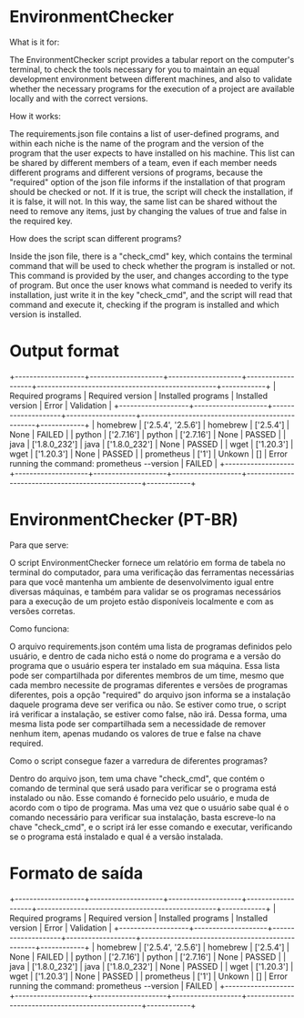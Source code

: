 # EnvironmentChecker

What is it for:

The EnvironmentChecker script provides a tabular report on the computer's terminal, to check the tools necessary for you to maintain an equal development environment between different machines, and also to validate whether the necessary programs for the execution of a project are available locally and with the correct versions.

How it works:

The requirements.json file contains a list of user-defined programs, and within each niche is the name of the program and the version of the program that the user expects to have installed on his machine. This list can be shared by different members of a team, even if each member needs different programs and different versions of programs, because the "required" option of the json file informs if the installation of that program should be checked or not. If it is true, the script will check the installation, if it is false, it will not.
In this way, the same list can be shared without the need to remove any items, just by changing the values ​​of true and false in the required key.

How does the script scan different programs?

Inside the json file, there is a "check_cmd" key, which contains the terminal command that will be used to check whether the program is installed or not. This command is provided by the user, and changes according to the type of program. But once the user knows what command is needed to verify its installation, just write it in the key "check_cmd", and the script will read that command and execute it, checking if the program is installed and which version is installed.

# Output format


+-------------------+--------------------+--------------------+-------------------+-------------------------------------------------+------------+
| Required programs |  Required version  | Installed programs | Installed version |                      Error                      | Validation |
+-------------------+--------------------+--------------------+-------------------+-------------------------------------------------+------------+
|      homebrew     | ['2.5.4', '2.5.6'] |      homebrew      |     ['2.5.4']     |                       None                      |   FAILED   |
|       python      |     ['2.7.16']     |       python       |     ['2.7.16']    |                       None                      |   PASSED   |
|        java       |   ['1.8.0_232']    |        java        |   ['1.8.0_232']   |                       None                      |   PASSED   |
|        wget       |     ['1.20.3']     |        wget        |     ['1.20.3']    |                       None                      |   PASSED   |
|     prometheus    |       ['1']        |       Unkown       |         []        | Error running the command: prometheus --version |   FAILED   |
+-------------------+--------------------+--------------------+-------------------+-------------------------------------------------+------------+



# EnvironmentChecker (PT-BR)

Para que serve:

O script EnvironmentChecker fornece um relatório em forma de tabela no terminal do computador, para uma verificação das ferramentas necessárias para que você mantenha um ambiente de desenvolvimento igual entre diversas máquinas, e também para validar se os programas necessários para a execução de um projeto estão disponíveis localmente e com as versões corretas.

Como funciona:

O arquivo requirements.json contém uma lista de programas definidos pelo usuário, e dentro de cada nicho está o nome do programa e a versão do programa que o usuário espera ter instalado em sua máquina. Essa lista pode ser compartilhada por diferentes membros de um time, mesmo que cada membro necessite de programas diferentes e versões de programas diferentes, pois a opção "required" do arquivo json informa se a instalação daquele programa deve ser verifica ou não. Se estiver como true, o script irá verificar a instalação, se estiver como false, não irá.
Dessa forma, uma mesma lista pode ser compartilhada sem a necessidade de remover nenhum item,  apenas mudando os valores de true e false na chave required.

Como o script consegue fazer a varredura de diferentes programas?

Dentro do arquivo json, tem uma chave "check_cmd", que contém o comando de terminal que será usado para verificar se o programa está instalado ou não. Esse comando é fornecido pelo usuário, e muda de acordo com o tipo de programa. Mas uma vez que o usuário sabe qual é o comando necessário para verificar sua instalação, basta escreve-lo na chave "check_cmd", e o script irá ler esse comando e executar, verificando se o programa está instalado e qual é a versão instalada.


# Formato de saída

+-------------------+--------------------+--------------------+-------------------+-------------------------------------------------+------------+
| Required programs |  Required version  | Installed programs | Installed version |                      Error                      | Validation |
+-------------------+--------------------+--------------------+-------------------+-------------------------------------------------+------------+
|      homebrew     | ['2.5.4', '2.5.6'] |      homebrew      |     ['2.5.4']     |                       None                      |   FAILED   |
|       python      |     ['2.7.16']     |       python       |     ['2.7.16']    |                       None                      |   PASSED   |
|        java       |   ['1.8.0_232']    |        java        |   ['1.8.0_232']   |                       None                      |   PASSED   |
|        wget       |     ['1.20.3']     |        wget        |     ['1.20.3']    |                       None                      |   PASSED   |
|     prometheus    |       ['1']        |       Unkown       |         []        | Error running the command: prometheus --version |   FAILED   |
+-------------------+--------------------+--------------------+-------------------+-------------------------------------------------+------------+

